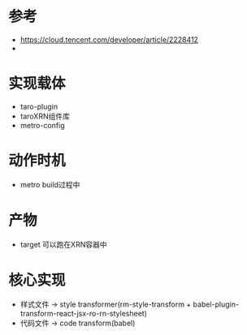 # 参考
- https://cloud.tencent.com/developer/article/2228412
- 

# 实现载体
- taro-plugin
- taroXRN组件库
- metro-config

# 动作时机
- metro build过程中

# 产物
- target 可以跑在XRN容器中

# 核心实现
- 样式文件 -> style transformer(rm-style-transform + babel-plugin-transform-react-jsx-ro-rn-stylesheet)
- 代码文件 -> code transform(babel)